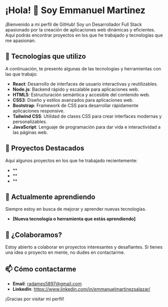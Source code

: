 # ¡Hola! 👋 Soy Emmanuel Martinez

¡Bienvenido a mi perfil de GitHub! Soy un Desarrollador Full Stack apasionado por la creación de aplicaciones web dinámicas y eficientes. Aquí podrás encontrar proyectos en los que he trabajado y tecnologías que me apasionan.

## 🚀 Tecnologías que utilizo

A continuación, te presento algunas de las tecnologías y herramientas con las que trabajo:

- **React**: Desarrollo de interfaces de usuario interactivas y reutilizables.
- **Node.js**: Backend rápido y escalable para aplicaciones web.
- **HTML5**: Estructuración semántica y accesible del contenido web.
- **CSS3**: Diseño y estilos avanzados para aplicaciones web.
- **Bootstrap**: Framework de CSS para desarrollar rápidamente aplicaciones responsive.
- **Tailwind CSS**: Utilidad de clases CSS para crear interfaces modernas y personalizables.
- **JavaScript**: Lenguaje de programación para dar vida e interactividad a las páginas web.

## 💼 Proyectos Destacados

Aquí algunos proyectos en los que he trabajado recientemente:

- **
- **
- **

## 🌱 Actualmente aprendiendo

Siempre estoy en busca de mejorar y aprender nuevas tecnologías.

- **[Nueva tecnología o herramienta que estás aprendiendo]**
  
## 🤝 ¿Colaboramos?

Estoy abierto a colaborar en proyectos interesantes y desafiantes. Si tienes una idea o proyecto en mente, no dudes en contactarme.

## 📫 Cómo contactarme

- **Email**: [radames5897@gmail.com](mailto:radames5897@gmail.com)
- **LinkedIn**: https://www.linkedin.com/in/emmanuelmartinezsalazar/
  
¡Gracias por visitar mi perfil!
